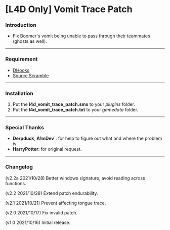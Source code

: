 # [L4D Only] Vomit Trace Patch

### Introduction
- Fix Boomer's vomit being unable to pass through their teammates (ghosts as well).

<hr>

### Requirement
- [DHooks](https://forums.alliedmods.net/showpost.php?p=2588686&postcount=589)
- [Source Scramble](https://forums.alliedmods.net/showthread.php?t=317175)

<hr>

### Installation
1. Put the **l4d_vomit_trace_patch.smx** to your _plugins_ folder.
2. Put the **l4d_vomit_trace_patch.txt** to your _gamedata_ folder.

<hr>

### Special Thanks
- **Derpduck**, **A1mDev`**: for help to figure out what and where the problem is.
- **HarryPotter**: for original request.

<hr>

### Changelog
(v2.2a 2021/10/28) Better windows signature, avoid reading across functions.

(v2.2 2021/10/28) Extend patch endurability.

(v2.1 2021/10/21) Prevent affecting tongue trace.

(v2.0 2021/10/17) Fix invalid patch.

(v1.0 2021/10/16) Initial release.
